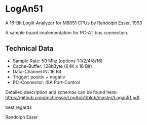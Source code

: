 # LogAn51
A 16-Bit Logik-Analyzer for M8051 CPUs
by Randolph Esser, 1993

A sample board implementation for PC-AT bus connection.

## Technical Data
- Sample Rate: 50 Mhz (options 1:1/2/4/8/16)
- Cache-Buffer: 128kByte (64K x 16 Bit)
- Data-Channel IN: 16 Bit
- Trigger: positiv + negativ
- PC-Connector: ISA Port-Control

Detailed description and schemas can be found here:
https://github.com/mchresse/LogAn51/blob/master/Logan51.pdf

best regards

Randolph Esser
